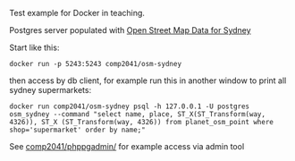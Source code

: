 Test example for Docker in teaching.

Postgres server populated with [Open Street Map Data for Sydney](https://mapzen.com/data/metro-extracts/metro/sydney_australia/)

Start like this:

`docker run -p 5243:5243 comp2041/osm-sydney`

then access by  db client, for example run this in another window to print all sydney supermarkets:

`docker run comp2041/osm-sydney psql -h 127.0.0.1 -U postgres osm_sydney --command "select name, place, ST_X(ST_Transform(way, 4326)), ST_X (ST_Transform(way, 4326)) from planet_osm_point where shop='supermarket' order by name;"`


See [comp2041/phppgadmin/](https://hub.docker.com/r/comp2041/phppgadmin/) for example access via admin tool